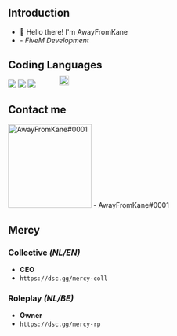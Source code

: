 ## Introduction

- 👋 Hello there! I'm AwayFromKane
- <img src="https://i.imgur.com/oHouJ74.jpg" alt="AwayFromKane#0001" href="https://dsc.gg/mercy-coll" width="20" height="20" style="position: absolute; padding:2vh;"> - *FiveM Development*

## Coding Languages
![](https://img.shields.io/badge/JavaScript-F7DF1E?logo=javascript&logoColor=white&style=flat)
![](https://img.shields.io/badge/Lua-0c89b3?logo=lua&logoColor=white&style=flat)
![](https://img.shields.io/badge/TypeScript-821d1d?logo=typescript&logoColor=white&style=flat)

## Contact me
<img src="https://www.freepnglogos.com/uploads/discord-logo-png/concours-discord-cartes-voeux-fortnite-france-6.png" alt="AwayFromKane#0001" href="https://dsc.gg/mercy-coll" width="170" height="170">
- AwayFromKane#0001

## Mercy

### Collective *(NL/EN)*
- **CEO**
- `https://dsc.gg/mercy-coll`

### Roleplay *(NL/BE)*
- **Owner**
- `https://dsc.gg/mercy-rp`
